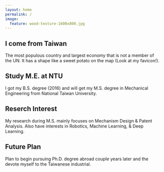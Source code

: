 ```yaml
---
layout: home
permalink: /
image:
  feature: wood-texture-1600x800.jpg
---
```


<div class="tiles">

<div class="tile">
  <h2 class="post-title">I come from Taiwan</h2>
  <p class="post-excerpt"> The most populous country and largest economy that is not a member of the UN. It has a shape like a sweet potato on the map (Look at my favicon!).</p>
</div><!-- /.tile -->

<div class="tile">
  <h2 class="post-title">Study M.E. at NTU</h2>
  <p class="post-excerpt">I got my B.S. degree (2016) and will get my M.S. degree in Mechanical Engineering from National Taiwan University.</p>
</div><!-- /.tile -->

<div class="tile">
  <h2 class="post-title">Reserch Interest</h2>
  <p class="post-excerpt">My research during M.S. mainly focuses on Mechanism Design & Patent Analysis. Also have interests in Robotics, Machine Learning, & Deep Learning.</p>
</div><!-- /.tile -->

<div class="tile">
  <h2 class="post-title">Future Plan</h2>
  <p class="post-excerpt">Plan to begin pursuing Ph.D. degree abroad couple years later and the devote myself to the Taiwanese industrial. </p>
</div><!-- /.tile -->

</div><!-- /.tiles -->

